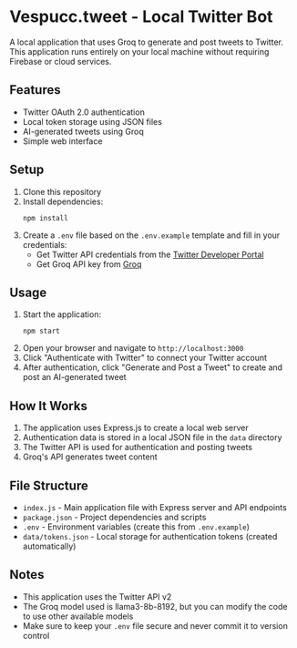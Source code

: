 # Vespucc.tweet - Local Twitter Bot

A local application that uses Groq to generate and post tweets to Twitter. This application runs entirely on your local machine without requiring Firebase or cloud services.

## Features

- Twitter OAuth 2.0 authentication
- Local token storage using JSON files
- AI-generated tweets using Groq
- Simple web interface

## Setup

1. Clone this repository
2. Install dependencies:
   ```
   npm install
   ```
3. Create a `.env` file based on the `.env.example` template and fill in your credentials:
   - Get Twitter API credentials from the [Twitter Developer Portal](https://developer.twitter.com/)
   - Get Groq API key from [Groq](https://console.groq.com/)

## Usage

1. Start the application:
   ```
   npm start
   ```
2. Open your browser and navigate to `http://localhost:3000`
3. Click "Authenticate with Twitter" to connect your Twitter account
4. After authentication, click "Generate and Post a Tweet" to create and post an AI-generated tweet

## How It Works

1. The application uses Express.js to create a local web server
2. Authentication data is stored in a local JSON file in the `data` directory
3. The Twitter API is used for authentication and posting tweets
4. Groq's API generates tweet content

## File Structure

- `index.js` - Main application file with Express server and API endpoints
- `package.json` - Project dependencies and scripts
- `.env` - Environment variables (create this from `.env.example`)
- `data/tokens.json` - Local storage for authentication tokens (created automatically)

## Notes

- This application uses the Twitter API v2
- The Groq model used is llama3-8b-8192, but you can modify the code to use other available models
- Make sure to keep your `.env` file secure and never commit it to version control
